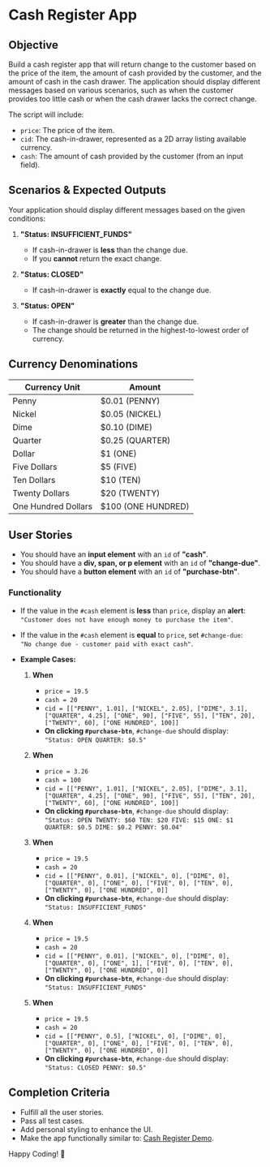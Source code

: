# **Cash Register App**

## **Objective**
Build a cash register app that will return change to the customer based on the price of the item, the amount of cash provided by the customer, and the amount of cash in the cash drawer. The application should display different messages based on various scenarios, such as when the customer provides too little cash or when the cash drawer lacks the correct change.

The script will include:
- `price`: The price of the item.
- `cid`: The cash-in-drawer, represented as a 2D array listing available currency.
- `cash`: The amount of cash provided by the customer (from an input field).

## **Scenarios & Expected Outputs**
Your application should display different messages based on the given conditions:

1. **"Status: INSUFFICIENT_FUNDS"**  
   - If cash-in-drawer is **less** than the change due.
   - If you **cannot** return the exact change.

2. **"Status: CLOSED"**  
   - If cash-in-drawer is **exactly** equal to the change due.

3. **"Status: OPEN"**  
   - If cash-in-drawer is **greater** than the change due.
   - The change should be returned in the highest-to-lowest order of currency.

## **Currency Denominations**
| Currency Unit           | Amount  |
|------------------------|---------|
| Penny                 | $0.01 (PENNY) |
| Nickel                | $0.05 (NICKEL) |
| Dime                  | $0.10 (DIME) |
| Quarter               | $0.25 (QUARTER) |
| Dollar                | $1 (ONE) |
| Five Dollars          | $5 (FIVE) |
| Ten Dollars           | $10 (TEN) |
| Twenty Dollars        | $20 (TWENTY) |
| One Hundred Dollars   | $100 (ONE HUNDRED) |

## **User Stories**
- You should have an **input element** with an `id` of **"cash"**.
- You should have a **div, span, or p element** with an `id` of **"change-due"**.
- You should have a **button element** with an `id` of **"purchase-btn"**.

### **Functionality**
- If the value in the `#cash` element is **less** than `price`, display an **alert**:  
  `"Customer does not have enough money to purchase the item"`.

- If the value in the `#cash` element is **equal** to `price`, set `#change-due`:  
  `"No change due - customer paid with exact cash"`.

- **Example Cases:**
  1. **When**  
     - `price = 19.5`
     - `cash = 20`
     - `cid = [["PENNY", 1.01], ["NICKEL", 2.05], ["DIME", 3.1], ["QUARTER", 4.25], ["ONE", 90], ["FIVE", 55], ["TEN", 20], ["TWENTY", 60], ["ONE HUNDRED", 100]]`  
     - **On clicking `#purchase-btn`**, `#change-due` should display:  
       `"Status: OPEN QUARTER: $0.5"`

  2. **When**  
     - `price = 3.26`
     - `cash = 100`
     - `cid = [["PENNY", 1.01], ["NICKEL", 2.05], ["DIME", 3.1], ["QUARTER", 4.25], ["ONE", 90], ["FIVE", 55], ["TEN", 20], ["TWENTY", 60], ["ONE HUNDRED", 100]]`  
     - **On clicking `#purchase-btn`**, `#change-due` should display:  
       `"Status: OPEN TWENTY: $60 TEN: $20 FIVE: $15 ONE: $1 QUARTER: $0.5 DIME: $0.2 PENNY: $0.04"`

  3. **When**  
     - `price = 19.5`
     - `cash = 20`
     - `cid = [["PENNY", 0.01], ["NICKEL", 0], ["DIME", 0], ["QUARTER", 0], ["ONE", 0], ["FIVE", 0], ["TEN", 0], ["TWENTY", 0], ["ONE HUNDRED", 0]]`  
     - **On clicking `#purchase-btn`**, `#change-due` should display:  
       `"Status: INSUFFICIENT_FUNDS"`

  4. **When**  
     - `price = 19.5`
     - `cash = 20`
     - `cid = [["PENNY", 0.01], ["NICKEL", 0], ["DIME", 0], ["QUARTER", 0], ["ONE", 1], ["FIVE", 0], ["TEN", 0], ["TWENTY", 0], ["ONE HUNDRED", 0]]`  
     - **On clicking `#purchase-btn`**, `#change-due` should display:  
       `"Status: INSUFFICIENT_FUNDS"`

  5. **When**  
     - `price = 19.5`
     - `cash = 20`
     - `cid = [["PENNY", 0.5], ["NICKEL", 0], ["DIME", 0], ["QUARTER", 0], ["ONE", 0], ["FIVE", 0], ["TEN", 0], ["TWENTY", 0], ["ONE HUNDRED", 0]]`  
     - **On clicking `#purchase-btn`**, `#change-due` should display:  
       `"Status: CLOSED PENNY: $0.5"`

## **Completion Criteria**
- Fulfill all the user stories.
- Pass all test cases.
- Add personal styling to enhance the UI.
- Make the app functionally similar to: [Cash Register Demo](https://cash-register.freecodecamp.rocks).

Happy Coding! 🚀